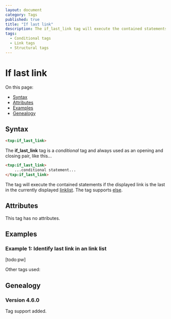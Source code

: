 ```yaml
---
layout: document
category: Tags
published: true
title: "If last link"
description: The if_last_link tag will execute the contained statements if the displayed link is the last in the currently displayed link list.
tags:
  - Conditional tags
  - Link tags
  - Structural tags
---
```


# If last link

On this page:

* [Syntax](#syntax)
* [Attributes](#attributes)
* [Examples](#examples)
* [Genealogy](#genealogy)

## Syntax

~~~ html
<txp:if_last_link>
~~~

The **if_last_link** tag is a *conditional* tag and always used as an opening and closing pair, like this...

~~~ html
<txp:if_last_link>
    ...conditional statement...
</txp:if_last_link>
~~~

The tag will execute the contained statements if the displayed link is the last in the currently displayed [linklist](linklist). The tag supports [else](else).

## Attributes

This tag has no attributes.

## Examples

### Example 1: Identify last link in an link list

[todo:pw]

Other tags used:

## Genealogy

### Version 4.6.0

Tag support added.
